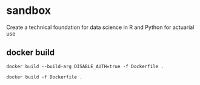 # sandbox
Create a technical foundation for data science in R and Python for actuarial use


## docker build
````
docker build --build-arg DISABLE_AUTH=true -f Dockerfile .

docker build -f Dockerfile .

````